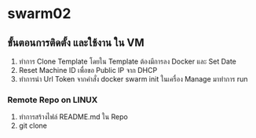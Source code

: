 # swarm02
## ขั้นตอนการติดตั้ง และใช้งาน ใน VM
 1. ทำการ Clone Template โดยใน Template ต้องมีการลง Docker และ Set Date
 2. Reset Machine ID เพื่อขอ Public IP จาก DHCP
 3. ทำการนำ Url Token จากคำสั่ง docker swarm init ในเครื่อง Manage มาทำการ run

### Remote Repo on LINUX
 1. ทำการสร้างไฟล์ README.md ใน Repo
 2. git clone <Url GIT Repo>